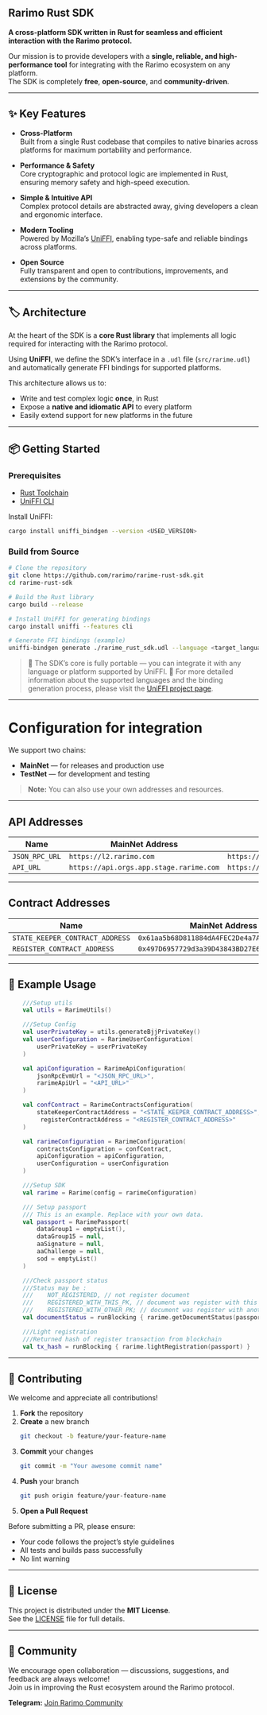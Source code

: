 ## Rarimo Rust SDK

**A cross-platform SDK written in Rust for seamless and efficient interaction with the Rarimo protocol.**

Our mission is to provide developers with a **single, reliable, and high-performance tool** for integrating with the
Rarimo ecosystem on any platform.  
The SDK is completely **free**, **open-source**, and **community-driven**.

---

## ✨ Key Features

- **Cross-Platform**  
  Built from a single Rust codebase that compiles to native binaries across platforms for maximum portability and
  performance.

- **Performance & Safety**  
  Core cryptographic and protocol logic are implemented in Rust, ensuring memory safety and high-speed execution.

- **Simple & Intuitive API**  
  Complex protocol details are abstracted away, giving developers a clean and ergonomic interface.

- **Modern Tooling**  
  Powered by Mozilla’s [UniFFI](https://mozilla.github.io/uniffi-rs/), enabling type-safe and reliable bindings across
  platforms.

- **Open Source**  
  Fully transparent and open to contributions, improvements, and extensions by the community.

---

## 🏷️️ Architecture

At the heart of the SDK is a **core Rust library** that implements all logic required for interacting with the Rarimo
protocol.

Using **UniFFI**, we define the SDK’s interface in a `.udl` file (`src/rarime.udl`) and automatically generate FFI
bindings for supported platforms.

This architecture allows us to:

- Write and test complex logic **once**, in Rust
- Expose a **native and idiomatic API** to every platform
- Easily extend support for new platforms in the future

---

## 📦 Getting Started

### Prerequisites

- [Rust Toolchain](https://rustup.rs/)
- [UniFFI CLI](https://mozilla.github.io/uniffi-rs/)

Install UniFFI:

```bash
cargo install uniffi_bindgen --version <USED_VERSION>
```

### Build from Source

```bash
# Clone the repository
git clone https://github.com/rarimo/rarime-rust-sdk.git
cd rarime-rust-sdk

# Build the Rust library
cargo build --release

# Install UniFFI for generating bindings
cargo install uniffi --features cli

# Generate FFI bindings (example)
uniffi-bindgen generate ./rarime_rust_sdk.udl --language <target_language> --out-dir <output_dir>
```

> 🧠 The SDK’s core is fully portable — you can integrate it with any language or platform supported by UniFFI.
> 🔗 For more detailed information about the supported languages and the binding generation process, please visit
> the [UniFFI project page](https://github.com/mozilla/uniffi-rs).

---

# Configuration for integration

We support two chains:

- **MainNet** — for releases and production use
- **TestNet** — for development and testing

> **Note:** You can also use your own addresses and resources.

---

## API Addresses

| Name           | MainNet Address                         | TestNet Address                         |
|----------------|-----------------------------------------|-----------------------------------------|
| `JSON_RPC_URL` | `https://l2.rarimo.com`                 | `https://rpc.evm.mainnet.rarimo.com`    |
| `API_URL`      | `https://api.orgs.app.stage.rarime.com` | `https://api.orgs.app.stage.rarime.com` |

---

## Contract Addresses

| Name                            | MainNet Address                              | TestNet Address                              |
|---------------------------------|----------------------------------------------|----------------------------------------------|
| `STATE_KEEPER_CONTRACT_ADDRESS` | `0x61aa5b68D811884dA4FEC2De4a7AA0464df166E1` | `0x9EDADB216C1971cf0343b8C687cF76E7102584DB` |
| `REGISTER_CONTRACT_ADDRESS`     | `0x497D6957729d3a39D43843BD27E6cbD12310F273` | `0xd63782478CA40b587785700Ce49248775398b045` |

---

## 🚀 Example Usage

```Kotlin
    ///Setup utils
    val utils = RarimeUtils()

    ///Setup Config
    val userPrivateKey = utils.generateBjjPrivateKey()
    val userConfiguration = RarimeUserConfiguration(
        userPrivateKey = userPrivateKey
    )

    val apiConfiguration = RarimeApiConfiguration(
        jsonRpcEvmUrl = "<JSON_RPC_URL>",
        rarimeApiUrl = "<API_URL>"
    )

    val confContract = RarimeContractsConfiguration(
        stateKeeperContractAddress = "<STATE_KEEPER_CONTRACT_ADDRESS>",
         registerContractAddress = "<REGISTER_CONTRACT_ADDRESS>"
    )

    val rarimeConfiguration = RarimeConfiguration(
        contractsConfiguration = confContract,
        apiConfiguration = apiConfiguration,
        userConfiguration = userConfiguration
    )

    ///Setup SDK
    val rarime = Rarime(config = rarimeConfiguration)

    /// Setup passport
    /// This is an example. Replace with your own data.
    val passport = RarimePassport(
        dataGroup1 = emptyList(),
        dataGroup15 = null,
        aaSignature = null,
        aaChallenge = null,
        sod = emptyList()
    )

    ///Check passport status
    ///Status may be :
    ///    NOT_REGISTERED, // not register document
    ///    REGISTERED_WITH_THIS_PK, // document was register with this user private key
    ///    REGISTERED_WITH_OTHER_PK; // document was register with another user private key
    val documentStatus = runBlocking { rarime.getDocumentStatus(passport) }

    ///Light registration
    ///Returned hash of register transaction from blockchain
    val tx_hash = runBlocking { rarime.lightRegistration(passport) }

```

---

## 🤝 Contributing

We welcome and appreciate all contributions!

1. **Fork** the repository
2. **Create** a new branch
   ```bash
   git checkout -b feature/your-feature-name
   ```
3. **Commit** your changes
   ```bash
   git commit -m "Your awesome commit name"
   ```
4. **Push** your branch
   ```bash
   git push origin feature/your-feature-name
   ```
5. **Open a Pull Request**

Before submitting a PR, please ensure:

- Your code follows the project’s style guidelines
- All tests and builds pass successfully
- No lint warning

---

## 📜 License

This project is distributed under the **MIT License**.  
See the [LICENSE](./LICENSE) file for full details.

---

## 💬 Community

We encourage open collaboration — discussions, suggestions, and feedback are always welcome!  
Join us in improving the Rust ecosystem around the Rarimo protocol.

**Telegram:** [Join Rarimo Community](https://t.me/+pWugh5xgDiE3Y2Jk)
